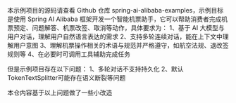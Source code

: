 本示例项目的源码请查看 Github 仓库 spring-ai-alibaba-examples，示例目标是使用 Spring AI Alibaba 框架开发一个智能机票助手，它可以帮助消费者完成机票预定、问题解答、机票改签、取消等动作，具体要求为：
1、基于 AI 大模型与用户对话，理解用户自然语言表达的需求
2、支持多轮连续对话，能在上下文中理解用户意图
3、理解机票操作相关的术语与规范并严格遵守，如航空法规、退改签规则等
4、在必要时可调用工具辅助完成任务

但是示例项目存在以下问题：
1、多轮对话不支持持久化
2、默认TokenTextSplitter可能存在语义断裂等问题

本仓内容基于以上问题做了一些小改造

